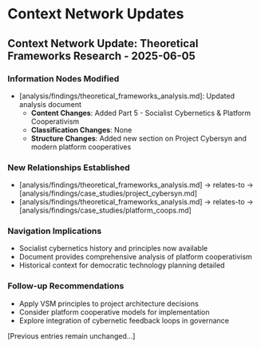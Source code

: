 # Context Network Updates

## Context Network Update: Theoretical Frameworks Research - 2025-06-05

### Information Nodes Modified
- [analysis/findings/theoretical_frameworks_analysis.md]: Updated analysis document
  - **Content Changes**: Added Part 5 - Socialist Cybernetics & Platform Cooperativism
  - **Classification Changes**: None
  - **Structure Changes**: Added new section on Project Cybersyn and modern platform cooperatives

### New Relationships Established
- [analysis/findings/theoretical_frameworks_analysis.md] → relates-to → [analysis/findings/case_studies/project_cybersyn.md]
- [analysis/findings/theoretical_frameworks_analysis.md] → relates-to → [analysis/findings/case_studies/platform_coops.md]

### Navigation Implications
- Socialist cybernetics history and principles now available
- Document provides comprehensive analysis of platform cooperativism
- Historical context for democratic technology planning detailed

### Follow-up Recommendations
- Apply VSM principles to project architecture decisions
- Consider platform cooperative models for implementation
- Explore integration of cybernetic feedback loops in governance

[Previous entries remain unchanged...]
